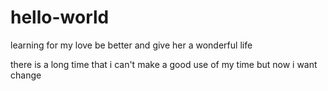 # hello-world
learning for my love
be better and give her a wonderful life

there is a long time that i can't
make a good use of my time but now i want change
